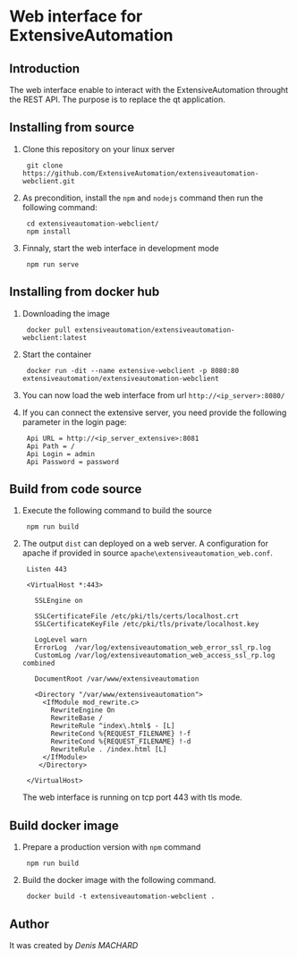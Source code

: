 Web interface for ExtensiveAutomation
=====================================

Introduction
------------

The web interface enable to interact with the ExtensiveAutomation throught the REST API.
The purpose is to replace the qt application.

Installing from source
----------------------

1. Clone this repository on your linux server

        git clone https://github.com/ExtensiveAutomation/extensiveautomation-webclient.git

2. As precondition, install the `npm` and `nodejs` command then run the following command:

        cd extensiveautomation-webclient/
        npm install 
        

3. Finnaly, start the web interface in development mode

        npm run serve
        
Installing from docker hub
-------------------------

1. Downloading the image

        docker pull extensiveautomation/extensiveautomation-webclient:latest

2. Start the container

        docker run -dit --name extensive-webclient -p 8080:80 extensiveautomation/extensiveautomation-webclient

3. You can now load the web interface from url `http://<ip_server>:8080/`

4. If you can connect the extensive server, you need provide the following parameter in the login page:

        Api URL = http://<ip_server_extensive>:8081
        Api Path = /
        Api Login = admin
        Api Password = password
        
Build from code source
----------------

1. Execute the following command to build the source

        npm run build
        
2. The output `dist` can deployed on a web server. A configuration for apache if provided in source  `apache\extensiveautomation_web.conf`.

        Listen 443
        
        <VirtualHost *:443>

          SSLEngine on

          SSLCertificateFile /etc/pki/tls/certs/localhost.crt
          SSLCertificateKeyFile /etc/pki/tls/private/localhost.key

          LogLevel warn
          ErrorLog  /var/log/extensiveautomation_web_error_ssl_rp.log
          CustomLog /var/log/extensiveautomation_web_access_ssl_rp.log combined

          DocumentRoot /var/www/extensiveautomation
          
          <Directory "/var/www/extensiveautomation">
            <IfModule mod_rewrite.c>
              RewriteEngine On
              RewriteBase /
              RewriteRule ^index\.html$ - [L]
              RewriteCond %{REQUEST_FILENAME} !-f
              RewriteCond %{REQUEST_FILENAME} !-d
              RewriteRule . /index.html [L]
            </IfModule>
           </Directory>

        </VirtualHost>

    The web interface is running on tcp port 443 with tls mode.

    
Build docker image
--------------------------

1. Prepare a production version with `npm` command

        npm run build
      
2. Build the docker image with the following command.

        docker build -t extensiveautomation-webclient .
   
   
Author
-------

It was created by *Denis MACHARD*
 